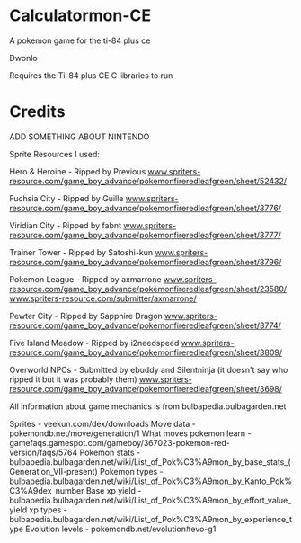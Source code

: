 # Calculatormon-CE
A pokemon game for the ti-84 plus ce

Dwonlo

Requires the Ti-84 plus CE C libraries to run







# Credits

ADD SOMETHING ABOUT NINTENDO



Sprite Resources I used:

Hero & Heroine - Ripped by Previous
www.spriters-resource.com/game_boy_advance/pokemonfireredleafgreen/sheet/52432/


Fuchsia City - Ripped by Guille
www.spriters-resource.com/game_boy_advance/pokemonfireredleafgreen/sheet/3776/

Viridian City - Ripped by fabnt
www.spriters-resource.com/game_boy_advance/pokemonfireredleafgreen/sheet/3777/

Trainer Tower - Ripped by Satoshi-kun
www.spriters-resource.com/game_boy_advance/pokemonfireredleafgreen/sheet/3796/

Pokemon League - Ripped by axmarrone
www.spriters-resource.com/game_boy_advance/pokemonfireredleafgreen/sheet/23580/
www.spriters-resource.com/submitter/axmarrone/

Pewter City - Ripped by Sapphire Dragon
www.spriters-resource.com/game_boy_advance/pokemonfireredleafgreen/sheet/3774/

Five Island Meadow - Ripped by i2needspeed
www.spriters-resource.com/game_boy_advance/pokemonfireredleafgreen/sheet/3809/

Overworld NPCs - Submitted by ebuddy and Silentninja (it doesn't say who ripped it but it was probably them)
www.spriters-resource.com/game_boy_advance/pokemonfireredleafgreen/sheet/3698/



All information about game mechanics is from bulbapedia.bulbagarden.net

Sprites - veekun.com/dex/downloads
Move data - pokemondb.net/move/generation/1
What moves pokemon learn - gamefaqs.gamespot.com/gameboy/367023-pokemon-red-version/faqs/5764
Pokemon stats - bulbapedia.bulbagarden.net/wiki/List_of_Pok%C3%A9mon_by_base_stats_(Generation_VII-present)
Pokemon types - bulbapedia.bulbagarden.net/wiki/List_of_Pok%C3%A9mon_by_Kanto_Pok%C3%A9dex_number
Base xp yield - bulbapedia.bulbagarden.net/wiki/List_of_Pok%C3%A9mon_by_effort_value_yield
xp types - bulbapedia.bulbagarden.net/wiki/List_of_Pok%C3%A9mon_by_experience_type
Evolution levels - pokemondb.net/evolution#evo-g1
